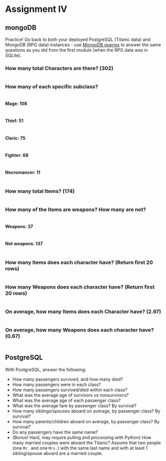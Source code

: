 # Assignment IV

## mongoDB 

Practice! Go back to both your deployed PostgreSQL (Titanic data) and MongoDB
(RPG data) instances - use [MongoDB
queries](https://docs.mongodb.com/manual/tutorial/query-documents/) to answer
the same questions as you did from the first module (when the RPG data was in
SQLite). 

### How many total Characters are there? (302)
```

```
### How many of each specific subclass?
```

```
#### Mage: 108
```

```
#### Thief: 51
```

```
#### Cleric: 75
```

```
#### Fighter: 68
```

```
#### Necromancer: 11
```

```
### How many total Items? (174)
```

```
### How many of the Items are weapons? How many are not?
```

```
#### Weapons: 37
```

```
#### Not weapons: 137
```

```
### How many Items does each character have? (Return first 20 rows)
```

```
### How many Weapons does each character have? (Return first 20 rows)
```

```
### On average, how many Items does each Character have? (2.97)
```

```
### On average, how many Weapons does each character have? (0.67)
```

```
## PostgreSQL 

With PostgreSQL, answer the following:

- How many passengers survived, and how many died?
- How many passengers were in each class?
- How many passengers survived/died within each class?
- What was the average age of survivors vs nonsurvivors?
- What was the average age of each passenger class?
- What was the average fare by passenger class? By survival?
- How many siblings/spouses aboard on average, by passenger class? By survival?
- How many parents/children aboard on average, by passenger class? By survival?
- Do any passengers have the same name?
- (Bonus! Hard, may require pulling and processing with Python) How many married
  couples were aboard the Titanic? Assume that two people (one `Mr.` and one
  `Mrs.`) with the same last name and with at least 1 sibling/spouse aboard are
  a married couple.